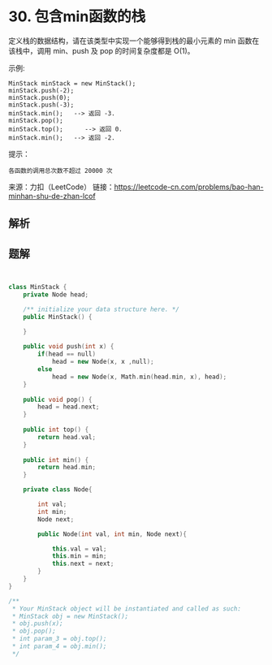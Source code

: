 # 30. 包含min函数的栈

定义栈的数据结构，请在该类型中实现一个能够得到栈的最小元素的 min 函数在该栈中，调用 min、push 及 pop 的时间复杂度都是 O(1)。

 

示例:

```
MinStack minStack = new MinStack();
minStack.push(-2);
minStack.push(0);
minStack.push(-3);
minStack.min();   --> 返回 -3.
minStack.pop();
minStack.top();      --> 返回 0.
minStack.min();   --> 返回 -2.
```

提示：

`各函数的调用总次数不超过 20000 次`



来源：力扣（LeetCode）
链接：https://leetcode-cn.com/problems/bao-han-minhan-shu-de-zhan-lcof



## 解析





## 题解

```c++


class MinStack {
    private Node head;

    /** initialize your data structure here. */
    public MinStack() {

    }
    
    public void push(int x) {
        if(head == null)
            head = new Node(x, x ,null);
        else
            head = new Node(x, Math.min(head.min, x), head);
    }
    
    public void pop() {
        head = head.next;
    }
    
    public int top() {
        return head.val;
    }
    
    public int min() {
        return head.min;
    }

    private class Node{

        int val;
        int min;
        Node next;

        public Node(int val, int min, Node next){

            this.val = val;
            this.min = min;
            this.next = next;
        }
    }
}

/**
 * Your MinStack object will be instantiated and called as such:
 * MinStack obj = new MinStack();
 * obj.push(x);
 * obj.pop();
 * int param_3 = obj.top();
 * int param_4 = obj.min();
 */
```



